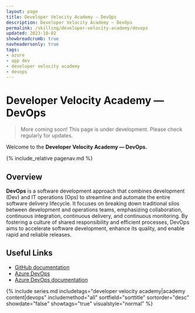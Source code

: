 ```yaml
---
layout: page
title: Developer Velocity Academy — DevOps
description: Developer Velocity Academy — DevOps
permalink: /skilling/developer-velocity-academy/devops
updated: 2023-10-02
showbreadcrumb: true
navheadersonly: true
tags:
- azure
- app dev
- developer velocity academy
- devops
---
```


# Developer Velocity Academy — DevOps

> More coming soon! This page is under development. Please check regularly for updates.

Welcome to the **Developer Velocity Academy — DevOps.**

{% include_relative pagenav.md %}

## Overview

**DevOps** is a software development approach that combines development (Dev) and IT operations (Ops) to streamline and automate the entire software delivery lifecycle. It focuses on breaking down traditional silos between development and operations teams, emphasizing collaboration, continuous integration, continuous delivery, and continuous monitoring. By fostering a culture of shared responsibility and efficient processes, DevOps aims to accelerate software development, enhance its quality, and enable rapid and reliable releases.

## Useful Links

* [GitHub documentation](https://docs.github.com/)
* [Azure DevOps](https://dev.azure.com)
* [Azure DevOps documentation](https://learn.microsoft.com/en-us/azure/devops/?view=azure-devops)

{% include series.md 
    includetags="developer velocity academy|academy content|devops" 
    includemethod="all" 
    sortfield="sorttitle" sortorder="desc" showdate="false" 
    showtags="true" visualstyle="normal" 
%}